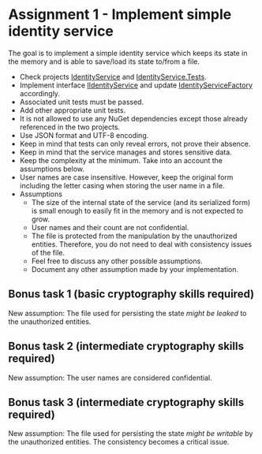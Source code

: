 # Assignment 1 - Implement simple identity service

The goal is to implement a simple identity service which keeps its state in the memory and is able to save/load its state to/from a file.

* Check projects [IdentityService](sln/IdentityService) and [IdentityService.Tests](sln/IdentityService.Tests).
* Implement interface [IIdentityService](sln/IdentityService/IIdentityService.cs) and update [IdentityServiceFactory](sln/IdentityService/IdentityServiceFactory.cs) accordingly.
* Associated unit tests must be passed.
* Add other appropriate unit tests.
* It is not allowed to use any NuGet dependencies except those already referenced in the two projects.
* Use JSON format and UTF-8 encoding.
* Keep in mind that tests can only reveal errors, not prove their absence.
* Keep in mind that the service manages and stores sensitive data.
* Keep the complexity at the minimum. Take into an account the assumptions below.
* User names are case insensitive. However, keep the original form including the letter casing when storing the user name in a file.
* Assumptions
    * The size of the internal state of the service (and its serialized form) is small enough to easily fit in the memory and is not expected to grow.
    * User names and their count are not confidential.
    * The file is protected from the manipulation by the unauthorized entities. Therefore, you do not need to deal with consistency issues of the file.
    * Feel free to discuss any other possible assumptions.
    * Document any other assumption made by your implementation.

## Bonus task 1 (basic cryptography skills required)

New assumption: The file used for persisting the state *might be leaked* to the unauthorized entities.

## Bonus task 2 (intermediate cryptography skills required)

New assumption: The user names are considered confidential.

## Bonus task 3 (intermediate cryptography skills required)

New assumption: The file used for persisting the state *might be writable* by the unauthorized entities. The consistency becomes a critical issue.